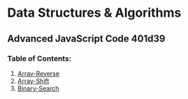 # Data Structures & Algorithms 
## Advanced JavaScript Code 401d39

### Table of Contents:
1. [Array-Reverse](./code-challenges/array-reverse/README.md)
2. [Array-Shift](./code-challenges/array-shift/README.md)
3. [Binary-Search](./code-challenges/binary-search/README.md)